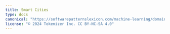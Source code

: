 ```yaml
---
title: Smart Cities
type: docs
canonical: "https://softwarepatternslexicon.com/machine-learning/domain-specific-patterns/smart-cities"
license: "© 2024 Tokenizer Inc. CC BY-NC-SA 4.0"
---
```

